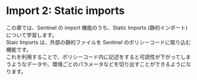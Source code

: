 # Import 2: Static imports

この章では、Sentinel の import 機能のうち、Static Imports (静的インポート) について学習します。 \
Staic Imports は、外部の静的ファイルを Sentinel のポリシーコードに取り込む機能です。 \
これを利用することで、ポリシーコード内に記述をすると可読性が下がってしまうようなデータや、環境ごとのパラメータなどを切り出すことができるようになります。
